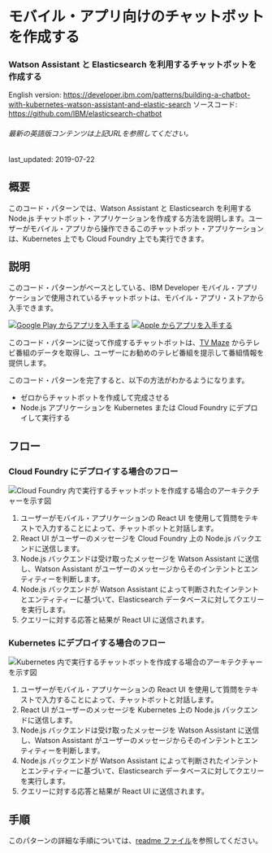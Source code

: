 # モバイル・アプリ向けのチャットボットを作成する

### Watson Assistant と Elasticsearch を利用するチャットボットを作成する

English version: https://developer.ibm.com/patterns/building-a-chatbot-with-kubernetes-watson-assistant-and-elastic-search
  ソースコード: https://github.com/IBM/elasticsearch-chatbot

###### 最新の英語版コンテンツは上記URLを参照してください。
last_updated: 2019-07-22

 
## 概要

このコード・パターンでは、Watson Assistant と Elasticsearch を利用する Node.js チャットボット・アプリケーションを作成する方法を説明します。ユーザーがモバイル・アプリから操作できるこのチャットボット・アプリケーションは、Kubernetes 上でも Cloud Foundry 上でも実行できます。

## 説明

このコード・パターンがベースとしている、IBM Developer モバイル・アプリケーションで使用されているチャットボットは、モバイル・アプリ・ストアから入手できます。  

[![Google Play からアプリを入手する](../../images/googleplay.png)](https://play.google.com/store/apps/details?id=com.ibm.digital.developer)    [![Apple からアプリを入手する](../../images/applestore.png)](https://itunes.apple.com/us/app/ibm-developer/id1450996651?ls=1&mt=8)

このコード・パターンに従って作成するチャットボットは、[TV Maze](https://www.tvmaze.com/api) からテレビ番組のデータを取得し、ユーザーにお勧めのテレビ番組を提示して番組情報を提供します。

このコード・パターンを完了すると、以下の方法がわかるようになります。

* ゼロからチャットボットを作成して完成させる
* Node.js アプリケーションを Kubernetes または Cloud Foundry にデプロイして実行する

## フロー

### Cloud Foundry にデプロイする場合のフロー

![Cloud Foundry 内で実行するチャットボットを作成する場合のアーキテクチャーを示す図](../../images/chatbot_cloudfoundry_architecture.png)

1. ユーザーがモバイル・アプリケーションの React UI を使用して質問をテキストで入力することによって、チャットボットと対話します。
1. React UI がユーザーのメッセージを Cloud Foundry 上の Node.js バックエンドに送信します。
1. Node.js バックエンドは受け取ったメッセージを Watson Assistant に送信し、Watson Assistant がユーザーのメッセージからそのインテントとエンティティーを判断します。
1. Node.js バックエンドが Watson Assistant によって判断されたインテントとエンティティーに基づいて、Elasticsearch データベースに対してクエリーを実行します。
1. クエリーに対する応答と結果が React UI に送信されます。

### Kubernetes にデプロイする場合のフロー

![Kubernetes 内で実行するチャットボットを作成する場合のアーキテクチャーを示す図](../../images/chatbot_kube_architecture.png)

1. ユーザーがモバイル・アプリケーションの React UI を使用して質問をテキストで入力することによって、チャットボットと対話します。
1. React UI がユーザーのメッセージを Kubernetes 上の Node.js バックエンドに送信します。
1. Node.js バックエンドは受け取ったメッセージを Watson Assistant に送信し、Watson Assistant がユーザーのメッセージからそのインテントとエンティティーを判断します。
1. Node.js バックエンドが Watson Assistant によって判断されたインテントとエンティティーに基づいて、Elasticsearch データベースに対してクエリーを実行します。
1. クエリーに対する応答と結果が React UI に送信されます。


## 手順

このパターンの詳細な手順については、[readme ファイル](https://github.com/IBM/elasticsearch-chatbot/blob/master/README.md)を参照してください。
